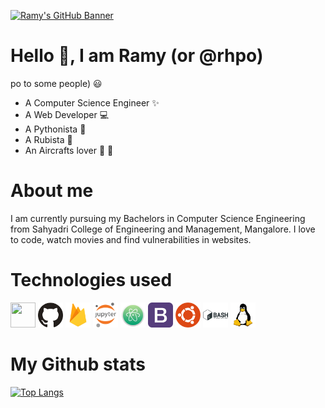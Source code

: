 [![Ramy's GitHub Banner](https://github.com/rhpo/rhpo/assets/69460661/a976a57e-3512-4d08-bcba-34d9ed592fcb)](https://github.com/rhpo)

# Hello :wave:, I am Ramy (or @rhpo)
po to some people) 😃 
- A Computer Science Engineer :sparkles:
- A Web Developer :computer:
- A Pythonista 🐍
- A Rubista 💎
- An Aircrafts lover :rocket: :milky_way:

# About me
I am currently pursuing my Bachelors in Computer Science Engineering from Sahyadri College of Engineering and Management, Mangalore. I love to code, watch movies and find vulnerabilities in websites.

# Technologies used

<code><img height="40" width="40" src="https://upload.wikimedia.org/wikipedia/commons/thumb/3/3f/Git_icon.svg/1024px-Git_icon.svg.png"></code>
<code><img height="40" width="40" src="https://raw.githubusercontent.com/github/explore/80688e429a7d4ef2fca1e82350fe8e3517d3494d/topics/github-api/github-api.png"></code>
<code><img height="40" width="40" src="https://raw.githubusercontent.com/github/explore/80688e429a7d4ef2fca1e82350fe8e3517d3494d/topics/firebase/firebase.png"></code>
<code><img height="40" width="40" src="https://raw.githubusercontent.com/github/explore/80688e429a7d4ef2fca1e82350fe8e3517d3494d/topics/jupyter-notebook/jupyter-notebook.png"></code>
<code><img height="40" width="40" src="https://raw.githubusercontent.com/github/explore/80688e429a7d4ef2fca1e82350fe8e3517d3494d/topics/atom/atom.png"></code>
<code><img height="40" width="40" src="https://raw.githubusercontent.com/github/explore/80688e429a7d4ef2fca1e82350fe8e3517d3494d/topics/bootstrap/bootstrap.png"></code>
<code><img height="40" width="40" src="https://raw.githubusercontent.com/github/explore/80688e429a7d4ef2fca1e82350fe8e3517d3494d/topics/ubuntu/ubuntu.png"></code>
<code><img height="40" width="40" src= "https://raw.githubusercontent.com/github/explore/80688e429a7d4ef2fca1e82350fe8e3517d3494d/topics/bash/bash.png"></code>
<code><img height="40" width="40" src= "https://raw.githubusercontent.com/github/explore/80688e429a7d4ef2fca1e82350fe8e3517d3494d/topics/linux/linux.png"></code>



# My Github stats

[![Top Langs](https://github-readme-stats.vercel.app/api/top-langs/?username=rhpo&t=456)](https://github.com/rhpo/rhpo)

